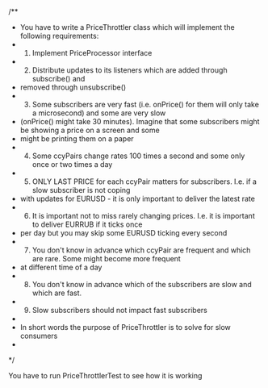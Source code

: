 
/**
* You have to write a PriceThrottler class which will implement the following requirements:
* 1) Implement PriceProcessor interface
* 2) Distribute updates to its listeners which are added through subscribe() and
* removed through unsubscribe()
* 3) Some subscribers are very fast (i.e. onPrice() for them will only take a microsecond) and some are very slow
* (onPrice() might take 30 minutes). Imagine that some subscribers might be showing a price on a screen and some
* might be printing them on a paper
* 4) Some ccyPairs change rates 100 times a second and some only once or two times a day
* 5) ONLY LAST PRICE for each ccyPair matters for subscribers. I.e. if a slow subscriber is not coping
* with updates for EURUSD - it is only important to deliver the latest rate
* 6) It is important not to miss rarely changing prices. I.e. it is important to deliver EURRUB if it ticks once
* per day but you may skip some EURUSD ticking every second
* 7) You don't know in advance which ccyPair are frequent and which are rare. Some might become more frequent
* at different time of a day
* 8) You don't know in advance which of the subscribers are slow and which are fast.
* 9) Slow subscribers should not impact fast subscribers
*
* In short words the purpose of PriceThrottler is to solve for slow consumers
*
*/

You have to run PriceThrottlerTest to see how it is working